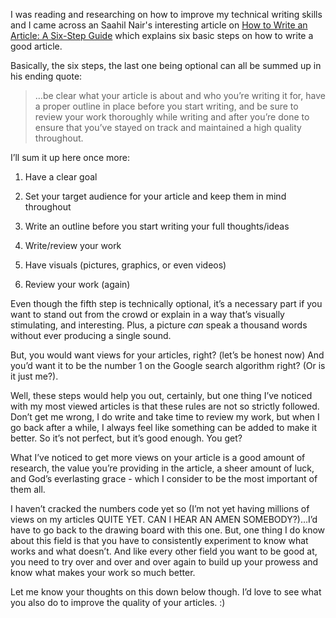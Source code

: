 I was reading and researching on how to improve my technical writing skills and I came across an Saahil Nair's interesting article on [How to Write an Article: A Six-Step Guide](https://www.linkedin.com/pulse/how-write-article-six-step-guide-saahil-nair/) which explains six basic steps on how to write a good article.

Basically, the six steps, the last one being optional can all be summed up in his ending quote:

> …be clear what your article is about and who you’re writing it for, have a proper outline in place before you start writing, and be sure to review your work thoroughly while writing and after you’re done to ensure that you’ve stayed on track and maintained a high quality throughout.

I’ll sum it up here once more:

1. Have a clear goal
    
2. Set your target audience for your article and keep them in mind throughout
    
3. Write an outline before you start writing your full thoughts/ideas
    
4. Write/review your work
    
5. Have visuals (pictures, graphics, or even videos)
    
6. Review your work (again)
    

Even though the fifth step is technically optional, it’s a necessary part if you want to stand out from the crowd or explain in a way that’s visually stimulating, and interesting. Plus, a picture *can* speak a thousand words without ever producing a single sound.

But, you would want views for your articles, right? (let’s be honest now) And you’d want it to be the number 1 on the Google search algorithm right? (Or is it just me?).

Well, these steps would help you out, certainly, but one thing I’ve noticed with my most viewed articles is that these rules are not so strictly followed. Don’t get me wrong, I do write and take time to review my work, but when I go back after a while, I always feel like something can be added to make it better. So it’s not perfect, but it’s good enough. You get?

What I’ve noticed to get more views on your article is a good amount of research, the value you’re providing in the article, a sheer amount of luck, and God’s everlasting grace - which I consider to be the most important of them all.

I haven’t cracked the numbers code yet so (I’m not yet having millions of views on my articles QUITE YET. CAN I HEAR AN AMEN SOMEBODY?)…I’d have to go back to the drawing board with this one. But, one thing I do know about this field is that you have to consistently experiment to know what works and what doesn’t. And like every other field you want to be good at, you need to try over and over and over again to build up your prowess and know what makes your work so much better.

Let me know your thoughts on this down below though. I’d love to see what you also do to improve the quality of your articles. :)